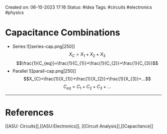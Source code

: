 Created on: 06-10-2023 17:16
Status: #idea
Tags: #circuits #electronics #physics 
# Capacitance Combinations
- Series 
![[series-cap.png|250]]
$$X_{C}=X_{1}+X_{2}+X_{3}$$
$$\frac{1}{C_{eq}}=\frac{1}{C_{1}}+\frac{1}{C_{2}}+\frac{1}{C_{3}}$$
- Parallel
![[parall-cap.png|250]]
$$X_{C}=\frac{1}{X_{1}}+\frac{1}{X_{2}}+\frac{1}{X_{3}}+...$$
$$C_{eq}=C_{1}+C_{2}+C_{3}+...$$

-----------------
# References
[[ASU: Circuits]],[[ASU:Electronics]], [[Circuit Analysis]],[[Capacitance]]